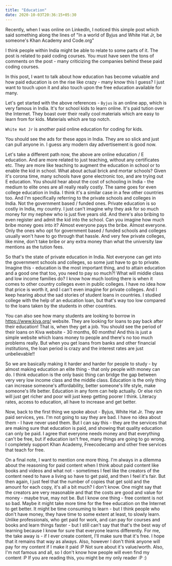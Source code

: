 ```yaml
---
title: "Education"
date: 2020-10-03T20:36:15+05:30
---
```


Recently, when I was online on LinkedIn, I noticed this simple post which said
something along the lines of "In a world of Byjus and White Hat Jr, be someone's
Khan Academy and Code.org"

I think people within India might be able to relate to some parts of it. The
post is related to paid coding courses. You must have seen the tons of comments
on the post - many criticizing the companies behind these paid coding courses.

In this post, I want to talk about how education has become valuable and how
paid education is on the rise like crazy - many know this I guess? I just want
to touch upon it and also touch upon the free education available for many.

Let's get started with the above references - `Byjus` is an online app, which is
very famous in India. It's for school kids to learn online. It's paid tution
over the Internet. They boast over their really cool materials which are easy to
learn from for kids. Materials which are top notch.

`White Hat Jr` is another paid online education for coding for kids.

You should see the ads for these apps in India. They are so slick and just can
pull anyone in. I guess any modern day advertisement is good now.

Let's take a different path now, the above are online education / E education.
And are more related to just teaching, without any certificates etc. They are
more like teaching to augment the education in school or to enable the kid in
school. What about actual brick and mortar schools? Given it's corona time,
many schools have gone electronic too, and are trying out E education. You
should hear about the cost of schooling in India - the medium to elite ones are
all really really costly. The same goes for even college education in India.
I think it's a similar case in a few other countries too. And I'm specifically
referring to the private schools and colleges in India. Not the government
based / funded ones. Private education is so costly in India, my country.
I just can't imagine why they ask for so much money for my nephew who is just
five years old. And there's also bribing to even register and admit the kid into
the school. Can you imagine how much bribe money goes into it? Almost everyone
pays the bribe. Almost everyone. Only the ones who opt for government based /
funded schools and colleges usually won't have to go through that hassle. And
very few private colleges, like mine, don't take bribe or any extra money than
what the university law mentions as the tution fees.

So that's the state of private education in India. Not everyone can get into the
government schools and colleges, so some just have to go to private. Imagine
this - education is the most important thing, and to attain education and a
good one that too, you need to pay so much?! What will middle class and low
income families do? I know how much looting there is when it comes to other
country colleges even in public colleges. I have no idea how that price is worth
it, and I can't even imagine for private colleges. And I keep hearing about the
sad stories of student loans in countries. I studied college with the help of an
education loan, but that's way too low compared to the loans taken by the
students in other countries.

You can also see how many students are looking to borrow in https://www.kiva.org/ website. They are looking for loans to pay back after their education!
That is, when they get a job. You should see the period of their loans on Kiva
website - 30 months, 60 months! And this is just a simple website which loans
money to people and there's no too much problems really. But when you get loans
from banks and other financial institutions, the loan period is crazy and the
interest rates are just unbelievable!!

So we are basically making it harder and harder for people to study - by almost
making education an elite thing - that only people with money can do. I think
education is the only basic thing can bridge the gap between very very low
income class and the middle class. Education is the only thing can increase
someone's affordability, better someone's life style, make someone's life
better. Education in any form can help actually. Or else rich will just get
richer and poor will just keep getting poorer I think. Literacy rates, access to
education, all have to increase and get better.

Now, back to the first thing we spoke about - Byjus, White Hat Jr. They are paid
services, yes. I'm not going to say they are bad. I have no idea about them -
I have never used them. But I can say this - they are the services that are
making sure that education is paid, and showing that quality education can only
be paid. I agree that everyone needs money and that everything can't be free,
but if education isn't free, many things are going to go wrong. I completely
support Khan Academy, Freecodecamp and other free services that teach for free.

On a final note, I want to mention one more thing. I'm always in a dilemma
about the reasoning for paid content when I think about paid content like books
and videos and what not - sometimes I feel like the creators of the content
need to have a living so have to get paid, and then I feel it's fair. But then
again, I just feel that the number of copies that get sold and the amount for
each copy, it's all a bit much? I don't know. One might say that the creators
are very reasonable and that the costs are good and value for money - maybe
true, may not be. But I know one thing - free content is not so bad. Maybe it
might take more time for the free education on the Internet to get better. It
might be time consuming to learn - but I think people who don't have money, they
have time to some extent at least, to slowly learn. Unlike professionals, who
get paid for work, and can pay for courses and books and learn things faster -
but I still can't say that that's the best way of learning because I know for
sure that everyone learns differently. For me, the take away is - if I ever
create content, I'll make sure that it's free. I hope that it remains that way
as always. Also, however I don't think anyone will pay for my content if I make
it paid :P Not sure about it's value/worth. Also, I'm not famous and all, so I
don't know how people will even find my content :P If you are reading this, you
might be my only reader :P :)
